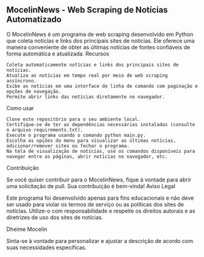 ## MocelinNews - Web Scraping de Notícias Automatizado ##

O MocelinNews é um programa de web scraping desenvolvido em Python que coleta notícias e links dos principais sites de notícias. Ele oferece uma maneira conveniente de obter as últimas notícias de fontes confiáveis de forma automática e atualizada.
Recursos

    Coleta automaticamente notícias e links dos principais sites de notícias.
    Atualiza as notícias em tempo real por meio de web scraping assíncrono.
    Exibe as notícias em uma interface de linha de comando com paginação e opções de navegação.
    Permite abrir links das notícias diretamente no navegador.

Como usar

    Clone este repositório para o seu ambiente local.
    Certifique-se de ter as dependências necessárias instaladas (consulte o arquivo requirements.txt).
    Execute o programa usando o comando python main.py.
    Escolha as opções do menu para visualizar as últimas notícias, adicionar/remover sites ou fechar o programa.
    Na tela de visualização de notícias, use os comandos disponíveis para navegar entre as páginas, abrir notícias no navegador, etc.


Contribuição

Se você quiser contribuir para o MocelinNews, fique à vontade para abrir uma solicitação de pull. Sua contribuição é bem-vinda!
Aviso Legal

Este programa foi desenvolvido apenas para fins educacionais e não deve ser usado para violar os termos de serviço ou as políticas dos sites de notícias. Utilize-o com responsabilidade e respeite os direitos autorais e as diretrizes de uso dos sites de notícias.


Dheime Mocelin


Sinta-se à vontade para personalizar e ajustar a descrição de acordo com suas necessidades específicas.
